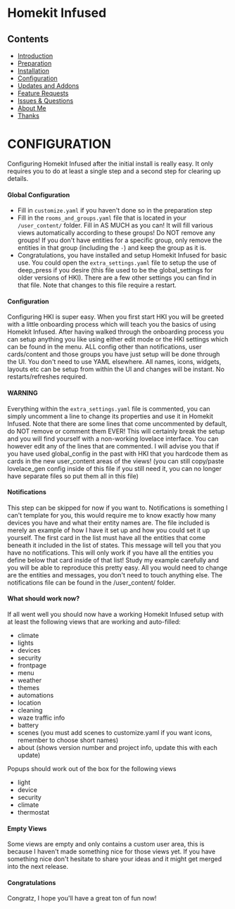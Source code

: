 # Homekit Infused

## Contents
- [Introduction](index.md)
- [Preparation](preparation.md)
- [Installation](installation.md)
- [Configuration](configuration.md)
- [Updates and Addons](updates.md)
- [Feature Requests](requests.md)
- [Issues & Questions](issues.md)
- [About Me](about.md)
- [Thanks](thanks.md)

# CONFIGURATION
Configuring Homekit Infused after the initial install is really easy. It only requires you to do at least a single step and a second step for clearing up details.

#### Global Configuration
- Fill in `customize.yaml` if you haven't done so in the preparation step
- Fill in the `rooms_and_groups.yaml` file that is located in your `/user_content/` folder. Fill in AS MUCH as you can! It will fill various views automatically according to these groups! Do NOT remove any groups! If you don't have entities for a specific group, only remove the entities in that group (including the `-`) and keep the group as it is.
- Congratulations, you have installed and setup Homekit Infused for basic use. You could open the `extra_settings.yaml` file to setup the use of deep_press if you desire (this file used to be the global_settings for older versions of HKI). There are a few other settings you can find in that file. Note that changes to this file require a restart.

#### Configuration
Configuring HKI is super easy. When you first start HKI you will be greeted with a little onboarding process which will teach you the basics of using Homekit Infused. After having walked through the onboarding process you can setup anything you like using either edit mode or the HKI settings which can be found in the menu. ALL config other than notifications, user cards/content and those groups you have just setup will be done through the UI. You don't need to use YAML elsewhere. All names, icons, widgets, layouts etc can be setup from within the UI and changes will be instant. No restarts/refreshes required.

#### WARNING
Everything within the `extra_settings.yaml` file is commented, you can simply uncomment a line to change its properties and use it in Homekit Infused. Note that there are some lines that come uncommented by default, do NOT remove or comment them EVER! This will certainly break the setup and you will find yourself with a non-working lovelace interface. You can however edit any of the lines that are commented. I will advise you that if you have used global_config in the past with HKI that you hardcode them as cards in the new user_content areas of the views! (you can still copy/paste lovelace_gen config inside of this file if you still need it, you can no longer have separate files so put them all in this file)

#### Notifications
This step can be skipped for now if you want to.
Notifications is something I can't template for you, this would require me to know exactly how many devices you have and what their entity names are. The file included is merely an example of how I have it set up and how you could set it up yourself. The first card in the list must have all the entities that come beneath it included in the list of states. This message will tell you that you have no notifications. This will only work if you have all the entities you define below that card inside of that list! Study my example carefully and you will be able to reproduce this pretty easy. All you would need to change are the entities and messages, you don't need to touch anything else. The notifications file can be found in the /user_content/ folder.

#### What should work now?
If all went well you should now have a working Homekit Infused setup with at least the following views that are working and auto-filled:
- climate
- lights
- devices
- security
- frontpage
- menu
- weather
- themes
- automations
- location
- cleaning
- waze traffic info
- battery
- scenes (you must add scenes to customize.yaml if you want icons, remember to choose short names)
- about (shows version number and project info, update this with each update)

Popups should work out of the box for the following views
- light
- device
- security
- climate
- thermostat

#### Empty Views
Some views are empty and only contains a custom user area, this is because I haven't made something nice for those views yet. If you have something nice don't hesitate to share your ideas and it might get merged into the next release.

#### Congratulations
Congratz, I hope you'll have a great ton of fun now!

